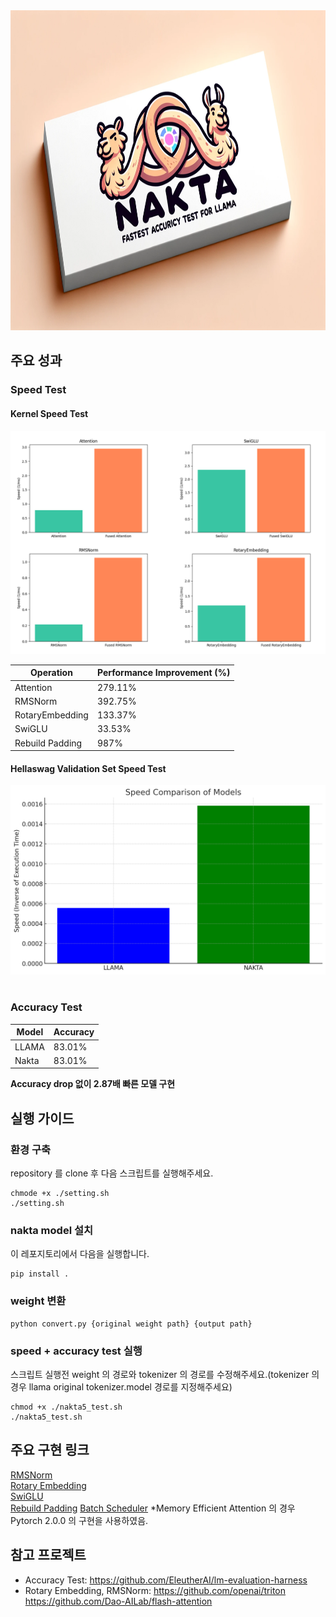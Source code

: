 <img src="./front.png" alt="front" width="896" height="512"/>

## 주요 성과
### Speed Test
#### Kernel Speed Test
![Kernel Speed](./kernels.png)

| Operation          | Performance Improvement (%) |
|--------------------|----------------------------|
| Attention          | 279.11%                    |
| RMSNorm            | 392.75%                    |
| RotaryEmbedding    | 133.37%                    |
| SwiGLU             | 33.53%                     |
| Rebuild Padding | 987% |

#### Hellaswag Validation Set Speed Test
![Validation Speed](./speed.png)  
<br/>

### Accuracy Test
| Model  | Accuracy |
|--------|---------|
| LLAMA  | 83.01%  | 
| Nakta  | 83.01%  |

**Accuracy drop 없이 2.87배 빠른 모델 구현**
## 실행 가이드
### 환경 구축
repository 를 clone 후 다음 스크립트를 실행해주세요.  
```
chmode +x ./setting.sh  
./setting.sh
```
### nakta model 설치 
이 레포지토리에서 다음을 실행합니다.
```
pip install .
```
### weight 변환 
```
python convert.py {original weight path} {output path}
```

### speed + accuracy test 실행
스크립트 실행전 weight 의 경로와 tokenizer 의 경로를 수정해주세요.(tokenizer 의 경우 llama original tokenizer.model 경로를 지정해주세요)  
```
chmod +x ./nakta5_test.sh  
./nakta5_test.sh
```


## 주요 구현 링크
[RMSNorm](https://github.com/AI-CE-2023/nakta/blob/main/nakta_model5/kernel/Norm/RmsNorm.py)   
[Rotary Embedding](https://github.com/AI-CE-2023/nakta/blob/main/nakta_model5/kernel/Emb/Rotary/rotary.py)   
[SwiGLU](https://github.com/AI-CE-2023/flash/blob/main/csrc/flash_attn/activation_kernel.cu)  
[Rebuild Padding](https://github.com/AI-CE-2023/nakta/blob/main/nakta_model5/kernel/Pad/repad.py)
[Batch Scheduler](https://github.com/AI-CE-2023/nakta/blob/main/speed_bench/sch/sch_nakta3.py)
*Memory Efficient Attention 의 경우 Pytorch 2.0.0 의 구현을 사용하였음.

## 참고 프로젝트 
  - Accuracy Test: https://github.com/EleutherAI/lm-evaluation-harness
  - Rotary Embedding, RMSNorm: https://github.com/openai/triton https://github.com/Dao-AILab/flash-attention
  
